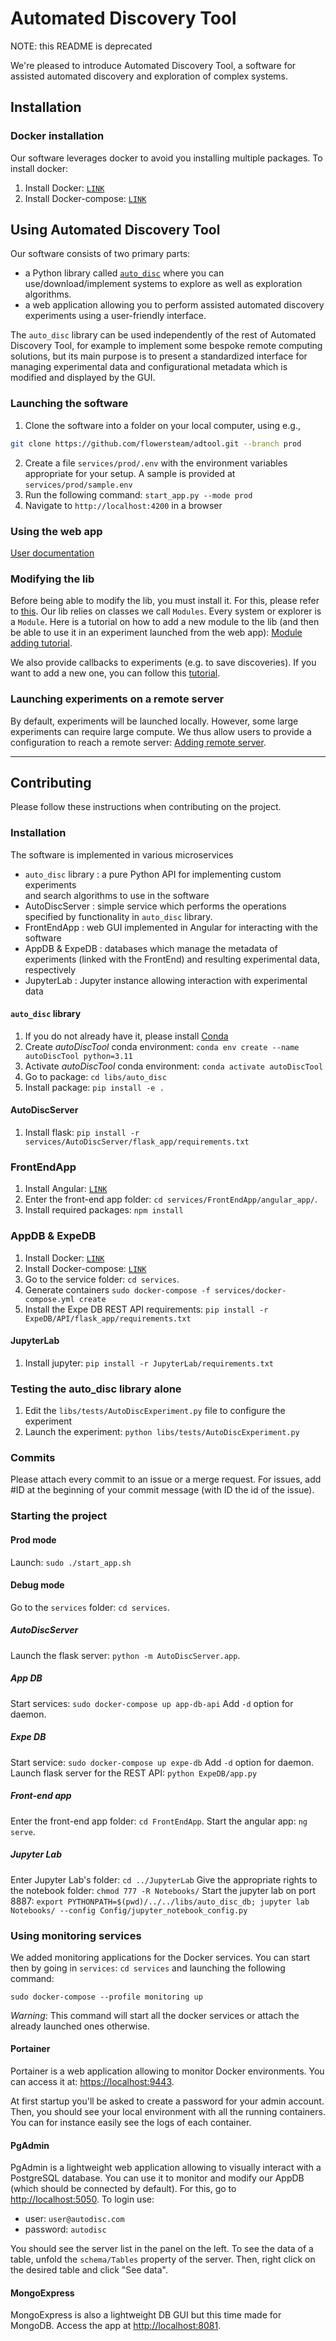 # Automated Discovery Tool

NOTE: this README is deprecated

We're pleased to introduce Automated Discovery Tool, a software for assisted
automated discovery and exploration of complex systems.

## Installation

### Docker installation

Our software leverages docker to avoid you installing multiple packages. To
install docker:

1. Install Docker: [`LINK`](https://docs.docker.com/engine/install/)
2. Install Docker-compose: [`LINK`](https://docs.docker.com/compose/install/)

## Using Automated Discovery Tool

Our software consists of two primary parts:

- a Python library called [`auto_disc`](libs/auto_disc) where you can
  use/download/implement systems to explore as well as exploration algorithms.
- a web application allowing you to perform assisted automated discovery
  experiments using a user-friendly interface.

The `auto_disc` library can be used independently of the rest of Automated
Discovery Tool, for example to implement some bespoke remote computing
solutions, but its main purpose is to present a standardized interface for
managing experimental data and configurational metadata which is modified and
displayed by the GUI.

### Launching the software

1. Clone the software into a folder on your local computer, using e.g.,

```bash
git clone https://github.com/flowersteam/adtool.git --branch prod
```

2. Create a file `services/prod/.env` with the environment variables appropriate
   for your setup. A sample is provided at `services/prod/sample.env`
3. Run the following command: `start_app.py --mode prod`
4. Navigate to `http://localhost:4200` in a browser

### Using the web app

[User documentation](#user-documentation)

### Modifying the lib

Before being able to modify the lib, you must install it. For this, please refer
to [this](#autodisc-lib). Our lib relies on classes we call `Modules`. Every
system or explorer is a `Module`. Here is a tutorial on how to add a new module
to the lib (and then be able to use it in an experiment launched from the web
app): [Module adding tutorial](#add-a-new-module-to-the-libs).

We also provide callbacks to experiments (e.g. to save discoveries). If you want
to add a new one, you can follow this
[tutorial](#add-a-new-callback-to-the-libs).

### Launching experiments on a remote server

By default, experiments will be launched locally. However, some large
experiments can require large compute. We thus allow users to provide a
configuration to reach a remote server: [Adding remote
server](#add-a-new-remote-server).

---

## Contributing

Please follow these instructions when contributing on the project.

### Installation

The software is implemented in various microservices

- `auto_disc` library : a pure Python API for implementing custom experiments \
  and search algorithms to use in the software
- AutoDiscServer : simple service which performs the operations specified by
  functionality in `auto_disc` library.
- FrontEndApp : web GUI implemented in Angular for interacting with the software
- AppDB & ExpeDB : databases which manage the metadata of experiments (linked
  with the FrontEnd) and resulting experimental data, respectively
- JupyterLab : Jupyter instance allowing interaction with experimental data

#### `auto_disc` library

1. If you do not already have it, please install
   [Conda](https://www.anaconda.com/)
2. Create _autoDiscTool_ conda environment: `conda env create --name
autoDiscTool python=3.11 `
3. Activate _autoDiscTool_ conda environment: `conda activate autoDiscTool`
4. Go to package: `cd libs/auto_disc`
5. Install package: `pip install -e .`

#### AutoDiscServer

1. Install flask: `pip install -r
services/AutoDiscServer/flask_app/requirements.txt`

### FrontEndApp

1. Install Angular: [`LINK`](https://angular.io/guide/setup-local)
2. Enter the front-end app folder: `cd services/FrontEndApp/angular_app/`.
3. Install required packages: `npm install`

### AppDB & ExpeDB

1. Install Docker: [`LINK`](https://docs.docker.com/engine/install/)
2. Install Docker-compose: [`LINK`](https://docs.docker.com/compose/install/)
3. Go to the service folder: `cd services`.
4. Generate containers `sudo docker-compose -f services/docker-compose.yml
create`
5. Install the Expe DB REST API requirements: `pip install -r
ExpeDB/API/flask_app/requirements.txt`

#### JupyterLab

1. Install jupyter: `pip install -r JupyterLab/requirements.txt`

### Testing the auto_disc library alone

1. Edit the `libs/tests/AutoDiscExperiment.py` file to configure the experiment
2. Launch the experiment: `python libs/tests/AutoDiscExperiment.py`

### Commits

Please attach every commit to an issue or a merge request. For issues, add #ID
at the beginning of your commit message (with ID the id of the issue).

### Starting the project

#### Prod mode

Launch: `sudo ./start_app.sh`

#### Debug mode

Go to the `services` folder: `cd services`.

##### AutoDiscServer

Launch the flask server: `python -m AutoDiscServer.app`.

##### App DB

Start services: `sudo docker-compose up app-db-api` Add `-d` option for daemon.

##### Expe DB

Start service: `sudo docker-compose up expe-db` Add `-d` option for daemon.
Launch flask server for the REST API: `python ExpeDB/app.py`

##### Front-end app

Enter the front-end app folder: `cd FrontEndApp`. Start the angular app: `ng
serve`.

##### Jupyter Lab

Enter Jupyter Lab's folder: `cd ../JupyterLab` Give the appropriate rights to
the notebook folder: `chmod 777 -R Notebooks/` Start the jupyter lab on port
8887: `export PYTHONPATH=$(pwd)/../../libs/auto_disc_db; jupyter lab Notebooks/
--config Config/jupyter_notebook_config.py`

### Using monitoring services

We added monitoring applications for the Docker services. You can start then by
going in `services`: `cd services` and launching the following command:

```
sudo docker-compose --profile monitoring up
```

_Warning_: This command will start all the docker services or attach the already
launched ones otherwise.

#### Portainer

Portainer is a web application allowing to monitor Docker environments. You can
access it at: [https://localhost:9443](https://localhost:9443).

At first startup you'll be asked to create a password for your admin account.
Then, you should see your local environment with all the running containers. You
can for instance easily see the logs of each container.

#### PgAdmin

PgAdmin is a lightweight web application allowing to visually interact with a
PostgreSQL database. You can use it to monitor and modify our AppDB (which
should be connected by default). For this, go to
[http://localhost:5050](http://localhost:5050). To login use:

- user: `user@autodisc.com`
- password: `autodisc`

You should see the server list in the panel on the left. To see the data of a
table, unfold the `schema/Tables` property of the server. Then, right click on
the desired table and click "See data".

#### MongoExpress

MongoExpress is also a lightweight DB GUI but this time made for MongoDB.
Access the app at [http://localhost:8081](http://localhost:8081).
